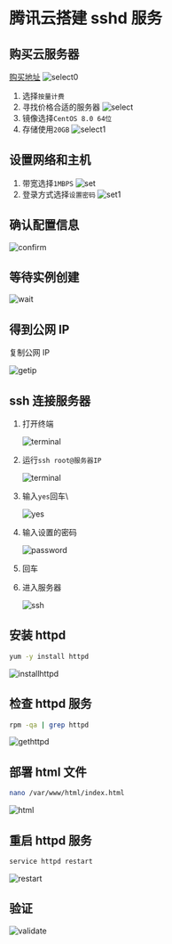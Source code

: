 # 腾讯云搭建 sshd 服务

## 购买云服务器

[购买地址](https://buy.cloud.tencent.com/cvm)
![select0](./tencentcloud/select0.png)

1. 选择`按量计费`
2. 寻找价格合适的服务器
   ![select](./tencentcloud/select.png)
3. 镜像选择`CentOS 8.0 64位`
4. 存储使用`20GB`
   ![select1](./tencentcloud/select2.png)

## 设置网络和主机

1. 带宽选择`1MBPS`
   ![set](./tencentcloud/set.png)
2. 登录方式选择`设置密码`
   ![set1](./tencentcloud/set2.png)

## 确认配置信息

![confirm](./tencentcloud/confirm.png)

## 等待实例创建

![wait](./tencentcloud/wait.png)

## 得到公网 IP

复制公网 IP

![getip](./tencentcloud/getip.png)

## ssh 连接服务器

1. 打开终端

   ![terminal](./tencentcloud/openterminal.png)

2. 运行`ssh root@服务器IP`

   ![terminal](./tencentcloud/terminalssh.png)

3. 输入`yes`回车\

   ![yes](./tencentcloud/yes.png)

4. 输入设置的密码

   ![password](./tencentcloud/password.png)

5. 回车
6. 进入服务器

   ![ssh](./tencentcloud/ssh.png)

## 安装 httpd

```bash
yum -y install httpd
```

![installhttpd](./tencentcloud/install.png)

## 检查 httpd 服务

```bash
rpm -qa | grep httpd
```

![gethttpd](./tencentcloud/gethttpd.png)

## 部署 html 文件

```bash
nano /var/www/html/index.html
```

![html](./tencentcloud/html.png)

## 重启 httpd 服务

```bash
service httpd restart
```

![restart](./tencentcloud/restart.png)

## 验证

![validate](./tencentcloud/validate.png)

